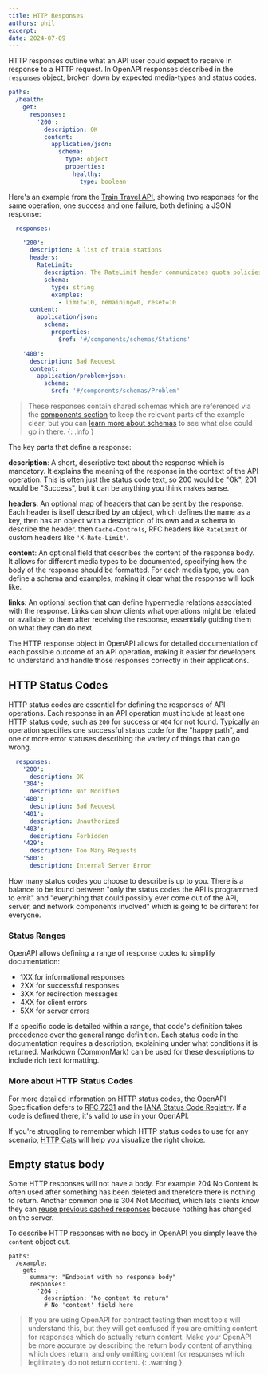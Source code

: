 ```yaml
---
title: HTTP Responses
authors: phil
excerpt: 
date: 2024-07-09
---
```


HTTP responses outline what an API user could expect to receive in response to a HTTP request. In OpenAPI responses described in the `responses` object, broken down by expected media-types and status codes.

```yaml
paths:
  /health:
    get:
      responses:
        '200':
          description: OK
          content:
            application/json:
              schema:
                type: object
                properties:
                  healthy:
                    type: boolean  
```

Here's an example from the [Train Travel API](https://bump.sh/blog/modern-openapi-petstore-replacement), showing two responses for the same operation, one success and one failure, both defining a JSON response:

```yaml
  responses:

    '200':
      description: A list of train stations
      headers:
        RateLimit:
          description: The RateLimit header communicates quota policies.
          schema:
            type: string
            examples:
              - limit=10, remaining=0, reset=10
      content:
        application/json:
          schema:
            properties:
              $ref: '#/components/schemas/Stations'

    '400':
      description: Bad Request
      content:
        application/problem+json:
          schema:
            $ref: '#/components/schemas/Problem'
```

> These responses contain shared schemas which are referenced via the [components section](./components.md) to keep the relevant parts of the example clear, but you can [learn more about schemas](../data-models/schema-and-data-types.md) to see what else could go in there. 
{: .info }

The key parts that define a response:

**description**: A short, descriptive text about the response which is mandatory. It explains the meaning of the response in the context of the API operation. This is often just the status code text, so 200 would be "Ok", 201 would be "Success", but it can be anything you think makes sense.

**headers**: An optional map of headers that can be sent by the response. Each header is itself described by an object, which defines the name as a key, then has an object with a description of its own and a schema to describe the header. then `Cache-Controls`, RFC headers like `RateLimit` or custom headers like `'X-Rate-Limit'`.

**content**: An optional field that describes the content of the response body. It allows for different media types to be documented, specifying how the body of the response should be formatted. For each media type, you can define a schema and examples, making it clear what the response will look like. 

**links**: An optional section that can define hypermedia relations associated with the response. Links can show clients what operations might be related or available to them after receiving the response, essentially guiding them on what they can do next.

The HTTP response object in OpenAPI allows for detailed documentation of each possible outcome of an API operation, making it easier for developers to understand and handle those responses correctly in their applications.

## HTTP Status Codes

HTTP status codes are essential for defining the responses of API operations. Each response in an API operation must include at least one HTTP status code, such as `200` for success or `404` for not found. Typically an operation specifies one successful status code for the "happy path", and one or more error statuses describing the variety of things that can go wrong.

```yaml
  responses:
    '200':
      description: OK
    '304':
      description: Not Modified
    '400':
      description: Bad Request
    '401':
      description: Unauthorized
    '403':
      description: Forbidden
    '429':
      description: Too Many Requests
    '500':
      description: Internal Server Error
```

How many status codes you choose to describe is up to you. There is a balance to be found between "only the status codes the API is programmed to emit" and "everything that could possibly ever come out of the API, server, and network components involved" which is going to be different for everyone. 

### Status Ranges

OpenAPI allows defining a range of response codes to simplify documentation:

- 1XX for informational responses
- 2XX for successful responses
- 3XX for redirection messages
- 4XX for client errors
- 5XX for server errors

If a specific code is detailed within a range, that code's definition takes precedence over the general range definition. Each status code in the documentation requires a description, explaining under what conditions it is returned. Markdown (CommonMark) can be used for these descriptions to include rich text formatting.

### More about HTTP Status Codes

For more detailed information on HTTP status codes, the OpenAPI Specification defers to [RFC 7231](https://httpwg.org/specs/rfc7231.html) and the [IANA Status Code Registry](https://www.iana.org/assignments/http-status-codes/http-status-codes.xhtml). If a code is defined there, it's valid to use in your OpenAPI.

If you're struggling to remember which HTTP status codes to use for any scenario, [HTTP Cats](https://http.cat/) will help you visualize the right choice.

## Empty status body

Some HTTP responses will not have a body. For example 204 No Content is often used after something has been deleted and therefore there is nothing to return. Another common one is 304 Not Modified, which lets clients know they can [reuse previous cached responses](https://apisyouwonthate.com/blog/http-client-response-caching/) because nothing has changed on the server.

To describe HTTP responses with no body in OpenAPI you simply leave the `content` object out. 

```
paths:
  /example:
    get:
      summary: "Endpoint with no response body"
      responses:
        '204':
          description: "No content to return"
          # No 'content' field here
```

> If you are using OpenAPI for contract testing then most tools will understand this, but they will get confused if you are omitting content for responses which do actually return content. Make your OpenAPI be more accurate by describing the return body content of anything which does return, and only omitting content for responses which legitimately do not return content. 
{: .warning }

